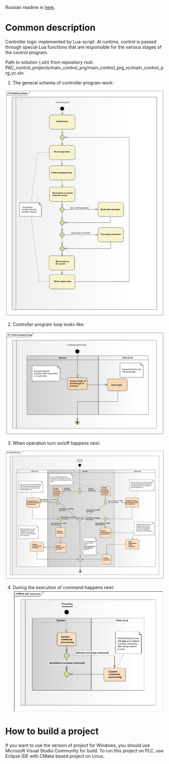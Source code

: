 Russian readme is [here](russian_readme/readme.md).

# Common description #

Controller logic implemented by Lua-script. At runtime, control is passed through special Lua functions that are responsible for the various stages of the control program.

Path to solution (_.sln_) from repository root: PAC_control_projects/main_control_prg/main_control_prg_vc/main_control_prg_vc.sln.

1. The general schema of controller program work:

![Clone repository](readme_images/main_en.png)

2. Controller program loop looks like:

![Clone repository](readme_images/control_cycle_en.png)

3. When operation turn on/off happens next:

![Clone repository](readme_images/tech_object__set_mode_en.png)

4. During the execution of command happens next:
![Clone repository](readme_images/tech_object__exec_cmd_en.png)

# How to build a project #

If you want to use the version of project for Windows, you should use Microsoft Visual Studio Community for build. To run this project on PLC, use Eclipse IDE with CMake based project on Linux.
